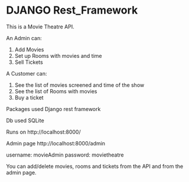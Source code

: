 # DJANGO Rest_Framework

This is a Movie Theatre API.

An Admin can: 
1) Add Movies
2) Set up Rooms with movies and time
3) Sell Tickets

A Customer can:
1) See the list of movies screened and time of the show
2) See the list of Rooms with movies
3) Buy a ticket

Packages used Django rest framework

Db used SQLite

Runs on http://localhost:8000/

Admin page http://localhost:8000/admin

username: movieAdmin
password: movietheatre

You can add/delete movies, rooms and tickets from the API and from the admin page.


